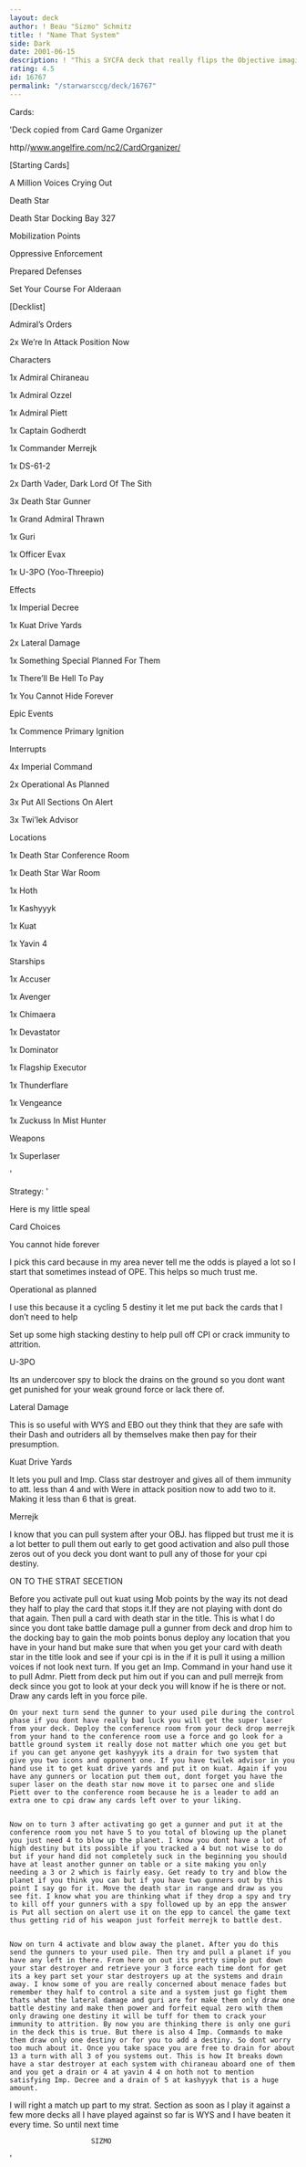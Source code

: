 ```yaml
---
layout: deck
author: ! Beau "Sizmo" Schmitz
title: ! "Name That System"
side: Dark
date: 2001-06-15
description: ! "This a SYCFA deck that really flips the Objective imagine that."
rating: 4.5
id: 16767
permalink: "/starwarsccg/deck/16767"
---
```

Cards: 

'Deck copied from Card Game Organizer

http//www.angelfire.com/nc2/CardOrganizer/


[Starting Cards]

A Million Voices Crying Out

Death Star

Death Star Docking Bay 327

Mobilization Points

Oppressive Enforcement

Prepared Defenses

Set Your Course For Alderaan


[Decklist]

Admiral’s Orders

2x We’re In Attack Position Now


Characters

1x Admiral Chiraneau

1x Admiral Ozzel

1x Admiral Piett

1x Captain Godherdt

1x Commander Merrejk

1x DS-61-2

2x Darth Vader, Dark Lord Of The Sith

3x Death Star Gunner

1x Grand Admiral Thrawn

1x Guri

1x Officer Evax

1x U-3PO (Yoo-Threepio)


Effects

1x Imperial Decree

1x Kuat Drive Yards

2x Lateral Damage

1x Something Special Planned For Them

1x There’ll Be Hell To Pay

1x You Cannot Hide Forever


Epic Events

1x Commence Primary Ignition


Interrupts

4x Imperial Command

2x Operational As Planned

3x Put All Sections On Alert

3x Twi’lek Advisor


Locations

1x Death Star Conference Room

1x Death Star War Room

1x Hoth

1x Kashyyyk

1x Kuat

1x Yavin 4


Starships

1x Accuser

1x Avenger

1x Chimaera

1x Devastator

1x Dominator

1x Flagship Executor

1x Thunderflare

1x Vengeance

1x Zuckuss In Mist Hunter


Weapons

1x Superlaser

'

Strategy: '

Here is my little speal


Card Choices


You cannot hide forever

I pick this card because in my area never tell me the odds is played a lot so I start that sometimes instead of OPE. This helps so much trust me.


Operational as planned

I use this because it a cycling 5 destiny it let me put back the cards that I don’t need to help

Set up some high stacking destiny to help pull off CPI or crack immunity to attrition.


U-3PO

Its an undercover spy to block the drains on the ground so you dont want get punished for your weak ground force or lack there of.


Lateral Damage

This is so useful with WYS and EBO out they think that they are safe with their Dash and outriders all by themselves make then pay for their presumption.


Kuat Drive Yards

It lets you pull and Imp. Class star destroyer and gives all of them immunity to att. less than 4 and with Were in attack position now to add two to it. Making it less than 6 that is great.


Merrejk

I know that you can pull system after your OBJ. has flipped but trust me it is a lot better to pull them out early to get good activation and also pull those zeros out of you deck you dont want to pull any of those for your cpi destiny.


ON TO THE STRAT SECETION

Before you activate pull out kuat using Mob points by the way its not dead they half to play the card that stops it.If they are not playing with dont do that again. Then pull a card with death star in the title. This is what I do since you dont take battle damage pull a gunner from deck and drop him to the docking bay to gain the mob points bonus deploy any location that you have in your hand but make sure that when you get your card with death star in the title look and see if your cpi is in the if it is pull it using a million voices if not look next turn. If you get an Imp. Command in your hand use it to pull Admr. Piett from deck put him out if you can and pull merrejk from deck since you got to look at your deck you will know if he is there or not. Draw any cards left in you force pile.


	On your next turn send the gunner to your used pile during the control phase if you dont have really bad luck you will get the super laser from your deck. Deploy the conference room from your deck drop merrejk from your hand to the conference room use a force and go look for a battle ground system it really dose not matter which one you get but if you can get anyone get kashyyyk its a drain for two system that give you two icons and opponent one. If you have twilek advisor in you hand use it to get kuat drive yards and put it on kuat. Again if you have any gunners or location put them out, dont forget you have the super laser on the death star now move it to parsec one and slide Piett over to the conference room because he is a leader to add an extra one to cpi draw any cards left over to your liking.


	Now on to turn 3 after activating go get a gunner and put it at the conference room you not have 5 to you total of blowing up the planet you just need 4 to blow up the planet. I know you dont have a lot of high destiny but its possible if you tracked a 4 but not wise to do but if your hand did not completely suck in the beginning you should have at least another gunner on table or a site making you only needing a 3 or 2 which is fairly easy. Get ready to try and blow the planet if you think you can but if you have two gunners out by this point I say go for it. Move the death star in range and draw as you see fit. I know what you are thinking what if they drop a spy and try to kill off your gunners with a spy followed up by an epp the answer is Put all section on alert use it on the epp to cancel the game text thus getting rid of his weapon just forfeit merrejk to battle dest.


	Now on turn 4 activate and blow away the planet. After you do this send the gunners to your used pile. Then try and pull a planet if you have any left in there. From here on out its pretty simple put down your star destroyer and retrieve your 3 force each time dont for get its a key part set your star destroyers up at the systems and drain away. I know some of you are really concerned about menace fades but remember they half to control a site and a system just go fight them thats what the lateral damage and guri are for make them only draw one battle destiny and make then power and forfeit equal zero with them only drawing one destiny it will be tuff for them to crack your immunity to attrition. By now you are thinking there is only one guri in the deck this is true. But there is also 4 Imp. Commands to make them draw only one destiny or for you to add a destiny. So dont worry too much about it. Once you take space you are free to drain for about 13 a turn with all 3 of you systems out. This is how It breaks down have a star destroyer at each system with chiraneau aboard one of them and you get a drain or 4 at yavin 4 4 on hoth not to mention satisfying Imp. Decree and a drain of 5 at kashyyyk that is a huge amount.


I will right a match up part to my strat. Section as soon as I play it against a few more decks all I have played against so far is WYS and I have beaten it every time.  So until next time


						SIZMO

'
